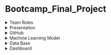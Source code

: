 # Bootcamp_Final_Project

<details><summary>Team Roles</summary>

![TeamRoles](https://user-images.githubusercontent.com/37987602/153530443-7aaf8bc8-ca44-44aa-b725-17417fecaa0a.png)

</details>
  
<details><summary>Presentation</summary>

## Selected topic:
- Sentiment analysis with Twitter
-   Revocación de mandato
-   Quintana Roo
-   (pendiente)

## Reason why they selected their topic
- 

## Description of their source of data
- Web scraping from twitter
- Twitter API

## Questions they hope to answer with the data

## Description of the communication protocols

</details>

<details><summary>GitHub</summary>
  
</details>


<details><summary>Machine Learning Model</summary>
  
</details>


<details><summary>Data Base</summary>
  
</details>



<details><summary>Dashboard</summary>
  
</details>
